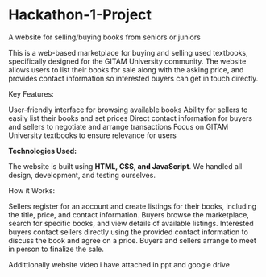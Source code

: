 # Hackathon-1-Project
A website for selling/buying books from seniors or juniors

This is a web-based marketplace for buying and selling used textbooks, specifically designed for the GITAM University community. The website allows users to list their books for sale along with the asking price, and provides contact information so interested buyers can get in touch directly.

Key Features:

User-friendly interface for browsing available books
Ability for sellers to easily list their books and set prices
Direct contact information for buyers and sellers to negotiate and arrange transactions
Focus on GITAM University textbooks to ensure relevance for users

**Technologies Used:**

The website is built using **HTML, CSS, and JavaScript**. We handled all design, development, and testing ourselves.

How it Works:

Sellers register for an account and create listings for their books, including the title, price, and contact information.
Buyers browse the marketplace, search for specific books, and view details of available listings.
Interested buyers contact sellers directly using the provided contact information to discuss the book and agree on a price.
Buyers and sellers arrange to meet in person to finalize the sale.

Addittionally website video i have attached in ppt and google drive
